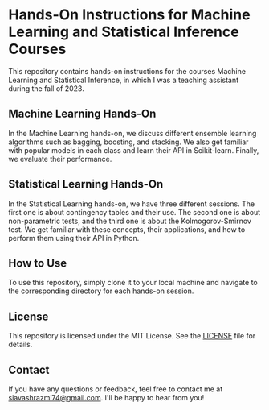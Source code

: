 # Hands-On Instructions for Machine Learning and Statistical Inference Courses

This repository contains hands-on instructions for the courses Machine Learning and Statistical Inference, in which I was a teaching assistant during the fall of 2023.

## Machine Learning Hands-On

In the Machine Learning hands-on, we discuss different ensemble learning algorithms such as bagging, boosting, and stacking. We also get familiar with popular models in each class and learn their API in Scikit-learn. Finally, we evaluate their performance.

## Statistical Learning Hands-On

In the Statistical Learning hands-on, we have three different sessions. The first one is about contingency tables and their use. The second one is about non-parametric tests, and the third one is about the Kolmogorov-Smirnov test. We get familiar with these concepts, their applications, and how to perform them using their API in Python.

## How to Use

To use this repository, simply clone it to your local machine and navigate to the corresponding directory for each hands-on session.

## License

This repository is licensed under the MIT License. See the [LICENSE](https://github.com/<username>/<repository>/blob/main/LICENSE) file for details.

## Contact

If you have any questions or feedback, feel free to contact me at <siavashrazmi74@gmail.com>. I'll be happy to hear from you!
